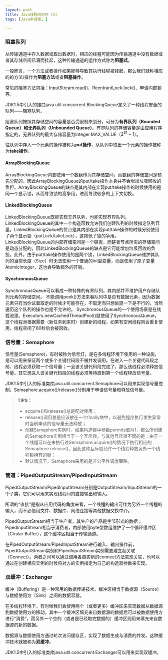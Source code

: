 ```yaml
---
layout: post
title: Java线程间协作（三）
tags: [Java多线程, ]

---
```


### 阻塞队列
从传输通道中存入数据或取出数据时，相应的线程可能因为传输通道中没有数据或者其存储空间已满而挂起，这种传输通道的运作方式称为**阻塞式**。

一般而言，一个方法或者操作如果能够导致其执行线程被挂起，那么我们就称相应的的方法/操作为**阻塞方法**或者**阻塞操作**。

常见的阻塞方法包括：InputStream.read()、ReentrantLock.lock()、申请内部锁等。

JDK1.5中引入的接口java.util.concurrent.BlockingQueue定义了一种线程安全的队列——阻塞队列。

阻塞队列按照其存储空间的容量是否受限制来划分，可分为**有界队列（Bounded Queue）**和**无界队列（Unbounded Queue）**。有界队列的存储容量是由应用程序指定的，无界队列的最大存储容量为Integer.MAX_VALUE（$2^{31} - 1$）。

往队列中存入一个元素的操作被称为**put操作**，从队列中取出一个元素的操作被称为**take操作**。

#### ArrayBlockingQueue
ArrayBlockingQueue内部使用一个数组作为其存储空间，而数组的存储空间是预先分配的，因此ArrayBlockingQueue的put/take操作本身并不会增加垃圾回收的负担。ArrayBlockingQueue的缺点是其内部在实现put/take操作的时候使用的是同一个显示锁，从而导致锁的高争用，进而导致较多的上下文切换。

#### LinkedBlockingQueue
LinkedBlockingQueue既能实现无界队列，也能实现有界队列。LinkedBlockingQueue的其中一个构造函数允许我们创建队列的时候指定队列容量。LinkedBlockingQueue的优点是其内部在实现put/take操作的时候分别使用了两个显示锁（putLock/takeLock），这降低了锁的争用。LinkedBlockingQueue的内部存储空间是一个链表，而链表节点所需的存储空间是动态分配的，因此LinkedBlockingQueue的缺点是它可能增加垃圾回收的负担。此外，由于put/take操作使用的是两个锁，LinkedBlockingQueue维护其队列的当前长度（Size）时无法使用一个普通的int型变量，而是使用了原子变量AtomicInteger，这也会导致额外的开销。

#### SynchronousQueue
SynchronousQueue可以看成一种特殊的有界队列。其内部并不维护用户存储队列元素的存储空间。
不能调用peek()方法来看队列中是否有数据元素，因为数据元素只有当你试着取走的时候才可能存在，不取走而只想偷窥一下是不行的，当然遍历这个队列的操作也是不允许的。
SynchronousQueue的一个使用场景是在线程池里。Executors.newCachedThreadPool()就使用了SynchronousQueue，这个线程池根据需要（新任务到来时）创建新的线程，如果有空闲线程则会重复使用，线程空闲了60秒后会被回收。



### 信号量：Semaphore
信号量(Semaphore)，有时被称为信号灯，是在多线程环境下使用的一种设施，是可以用来保证两个或多个关键代码段不被并发调用。在进入一个关键代码段之前，线程必须获取一个信号量；一旦该关键代码段完成了，那么该线程必须释放信号量。其它想进入该关键代码段的线程必须等待直到第一个线程释放信号量。

JDK1.5中引入的标准类库java.util.concurrent.Semaphore可以用来实现信号量控制。Semaphore.acquire()/release()分别用于申请信号量和释放信号量。

>**TIPS：**
> + acquire()和release()总是配对使用；
> + release()调用总是应该放在一个finally块中，以避免程序执行发生异常时当前申请的信号量无法释放；
> + 创建Semaphore实例时，如果构造器中参数permits值为1，那么所创建的Semaphore实例相当于一个互斥锁。与其他互斥锁不同的是：由于一个线程可以在未执行过Semaphore.acquire()的情况下执行相应的Semaphore.release()，因此这种互斥锁允许一个线程释放另外一个线程锁持有的锁；
> + 默认情况下，Semaphore采用的是非公平性调度策略。



### 管道：PipedOutputStream/PipedInputStream
PipedOutputStream/PipedInputStream分别是OutputStream/InputStream的一个子类，它们可以用来实现线程间的直接输出和输入。

所谓的“直接”是指从应用代码的角度来看，一个线程的输出可作为另外一个线程的输入，而不必借用文件、数据库、网络连接等其他数据交换中介。

PipedOutputStream相当于生产者，其生产的产品是字节形式的数据；PipedInputStream相当于消费者，内部使用byte型数组维护了一个循环缓冲区（Cirular Buffer），这个缓冲区相当于传输通道。

在PipedOutputStream/PipedInputStream进行输入、输出操作前，PipedOutputStream实例和PipedInputStream实例需要建立起关联（Connect）。两者之间可以通过调用各自实例的connect方法实现关联，也可以通过在创建相应实例的时候将对方的实例指定为自己的构造器参数来实现。



### 双缓冲：Exchanger
缓冲（Buffering）是一种常用的数据传递技术。缓冲区相当于数据源（Source）与数据使用方（Sink）之间的数据容器。

在多线程环境下，有时候我们会使用两个（或者更多）缓冲区来实现数据从数据源到数据使用方的移动。其中一个缓冲区填充来自数据源的数据后可以被数据使用方进行“消费”，而另外一个空的（或者是已经取完数据的）缓冲区则用来填充来自数据源的新的数据。

数据源与数据使用方通过轮次访问缓存区，实现了数据生成与消费的并发。这种缓冲技术就被称为**双缓冲**。

JDK1.5中引入的标准类库java.util.concurrent.Exchanger可以用来实现双缓冲。
